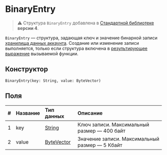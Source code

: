 # BinaryEntry

> :warning: Структура `BinaryEntry` добавлена в [Стандартной библиотеке](/ru/ride/script/standard-library) **версии 4**.

`BinaryEntry` — cтруктура, задающая ключ и значение бинарной записи [хранилища данных аккаунта](/ru/blockchain/account/account-data-storage). Cоздание или изменение записи выполняется, только если структура включена в [результирующее выражение](/ru/ride/v5/functions/callable-function#резуnьтат-выпоnнения-2) вызываемой функции.

## Конструктор

```ride
BinaryEntry(key: String, value: ByteVector)
```

## Поля

|   #   | Название | Тип данных | Описание |
| :--- | :--- | :--- | :--- |
| 1 | key | [String](/ru/ride/v5/data-types/string) | Ключ записи. Максимальный размер — 400 байт |
| 2 | value| [ByteVector](/ru/ride/v5/data-types/byte-vector) | Значение записи. Максимальный размер — 5 Кбайт |
